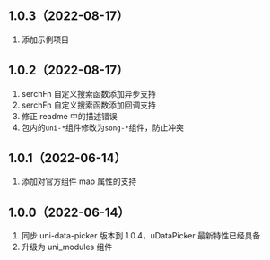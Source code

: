 ## 1.0.3（2022-08-17）
1. 添加示例项目
## 1.0.2（2022-08-17）

1. serchFn 自定义搜索函数添加异步支持
2. serchFn 自定义搜索函数添加回调支持
3. 修正 readme 中的描述错误
4. 包内的`uni-*`组件修改为`song-*`组件，防止冲突

## 1.0.1（2022-06-14）

1. 添加对官方组件 map 属性的支持

## 1.0.0（2022-06-14）

1. 同步 uni-data-picker 版本到 1.0.4，uDataPicker 最新特性已经具备
2. 升级为 uni_modules 组件
